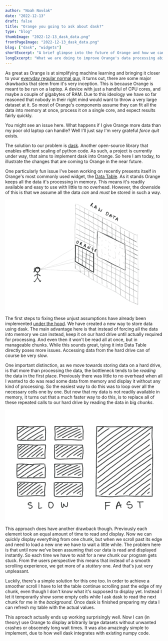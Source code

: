 ```yaml
---
author: "Noah Novšak"
date: "2022-12-13"
draft: false
title: "Orange you going to ask about dask?"
type: "blog"
thumbImage: "2022-12-13_dask_data.png"
frontPageImage: "2022-12-13_dask_data.png"
blog: ["dask", "widgets"]
shortExcerpt: "A brief glimpse into the future of Orange and how we can effectively process large datasets with dask."
longExcerpt: "What we are doing to improve Orange's data processing abilities, how we can tackle the huge amounts of data already available today, and what role dask plays in all this."
---
```


As great as Orange is at simplifying machine learning and bringing it closer to your [everyday regular normal guy](https://www.youtube.com/watch?v=5PsnxDQvQpw), it turns out, there are some major drawbacks that stem from it's very inception. This is because Orange is meant to be run on a laptop. A device with just a handful of CPU cores, and maybe a couple of gigabytes of RAM. Due to this ideology we have so far reasoned that nobody in their right mind would want to throw a very large dataset at it. So most of Orange's components assume they can fit all the data into memory at once, process it on a single core, and expect results fairly quickly.

You might see an issue here. What happens if I give Orange more data than my poor old laptop can handle? Well I'll just say I'm very grateful _force quit_ exists.

The solution to our problem is [dask](https://www.dask.org). Another open-source library that enables efficient scaling of python code. As such, a project is currently under way, that aims to implement dask into Orange. So here I am today, to illustrate the changes that are coming to Orange in the near future.

One particularly fun issue I've been working on recently presents itself in Orange's most commonly used widget, the [Data Table](/widget-catalog/data/datatable/). As it stands Orange keeps all the data it's processing in memory. This means it's readily available and easy to use with little to no overhead. However, the downside of this is that we assume all the data _can_ and _must_ be stored in such a way.

![viewing data through Orange](2022-12-13_dask_window.png)

The first steps to fixing these unjust assumptions have already been implemented [under the hood](https://github.com/biolab/orange3/tree/dask). We have created a new way to store data using dask. The main advantage here is that instead of forcing all the data into memory we can instead, keep it on our hard drive until actually required for processing. And even then it won't be read all at once, but in manageable chunks. While this sounds great, tying it into Data Table directly poses more issues. Accessing data from the hard drive can of course be very slow.

One important distinction, as we move towards storing data on a hard drive, is that more than processing the data, the bottleneck tends to be _reading_ the data in the first place. Previously there was little to no overhead when all I wanted to do was read some data from memory and display it without any kind of processing. So the easiest way to do this was to loop over all the necessary cells one by one. But now that my data is not readily available in memory, it turns out that a much faster way to do this, is to replace all of these repeated calls to our hard drive by reading the data in big _chunks_.

![reading in chunks](2022-12-13_dask_chunking.png)

This approach does have another drawback though. Previously each element took an equal amount of time to read and display. Now we can quickly display everything from one chunk, but when we scroll past its edge and need to load a new one we have to wait a little while. The problem here is that until now we've been assuming that our data is read and displayed instantly. So each time we have to wait for a new chunk our program gets stuck. From the users perspective this means that instead of a smooth scrolling experience, we get more of a _stuttery_ one. And that's just very unpleasant.

Luckily, there's a simple solution for this one too. In order to achieve a smoother scroll I have to let the table continue scrolling past the edge of my chunk, even though I don't know what it's supposed to display yet. Instead I let it temporarily show some empty cells while I ask dask to read the next chunk for me in the _background_. Once dask is finished preparing my data I can refresh my table with the actual values.

This aproach actually ends up working surprisingly well. Now I can (in theory) use Orange to display arbitrarily large datasets without unwanted crashes or obscenely long wait times. It was also amazingly simple to implement, due to how well dask integrates with existing numpy code.

